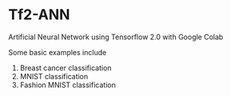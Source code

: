 # Tf2-ANN
Artificial Neural Network using Tensorflow 2.0  with Google Colab

Some basic examples include
1) Breast cancer classification
2) MNIST classification
3) Fashion MNIST classification
